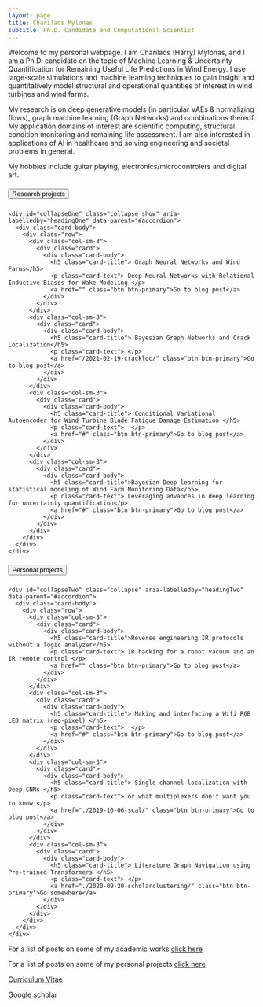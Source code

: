 ```yaml
---
layout: page
title: Charilaos Mylonas
subtitle: Ph.D. Candidate and Computational Scientist
---
```


Welcome to my personal webpage. I am Charilaos (Harry) Mylonas, and I am a Ph.D. candidate on the topic of Machine Learning & Uncertainty Quantification
 for Remaining Useful Life Predictions in Wind Energy. 
I use large-scale simulations and machine learning techniques to gain insight and quantitatively model structural and operational quantities of interest in wind turbines and wind farms.

My research is on deep generative models (in particular VAEs & normalizing flows), graph machine learning (Graph Networks) and combinations thereof.
My application domains of interest are scientific computing, structural condition monitoring and remaining life assessment.
I am also interested in applications of AI in healthcare and solving engineering and societal problems in general.

My hobbies include guitar playing, electronics/microcontrolers and digital art.

<div id="accordion">
  <div class="card">
    <div class="card-header" id="headingOne">
      <h5 class="mb-0">
        <button class="btn btn-link" data-toggle="collapse" data-target="#collapseOne" aria-expanded="true" aria-controls="collapseOne">
          Research projects
        </button>
      </h5>
    </div>

    <div id="collapseOne" class="collapse show" aria-labelledby="headingOne" data-parent="#accordion">
      <div class="card-body">
        <div class="row">
          <div class="col-sm-3">
            <div class="card">
              <div class="card-body">
                <h5 class="card-title"> Graph Neural Networks and Wind Farms</h5>
                <p class="card-text"> Deep Neural Networks with Relational Inductive Biases for Wake Modeling </p>
                <a href="" class="btn btn-primary">Go to blog post</a>
              </div>
            </div>
          </div>
          <div class="col-sm-3">
            <div class="card">
              <div class="card-body">
                <h5 class="card-title"> Bayesian Graph Networks and Crack Localization</h5>
                <p class="card-text"> </p>
                <a href="/2021-02-19-crackloc/" class="btn btn-primary">Go to blog post</a>
              </div>
            </div>
          </div>
          <div class="col-sm-3">
            <div class="card">
              <div class="card-body">
                <h5 class="card-title"> Conditional Variational Autoencoder for Wind Turbine Blade Fatigue Damage Estimation </h5>
                <p class="card-text">  </p>
                <a href="#" class="btn btn-primary">Go to blog post</a>
              </div>
            </div>
          </div>
          <div class="col-sm-3">
            <div class="card">
              <div class="card-body">
                <h5 class="card-title">Bayesian Deep learning for statistical modeling of Wind Farm Monitoring Data</h5>
                <p class="card-text"> Leveraging advances in deep learning for uncertainty quantification</p>
                <a href="#" class="btn btn-primary">Go to blog post</a>
              </div>
            </div>
          </div>
        </div>
      </div>
    </div>
  </div>
  <div class="card">
    <div class="card-header" id="headingTwo">
      <h5 class="mb-0">
        <button class="btn btn-link collapsed" data-toggle="collapse" data-target="#collapseTwo" aria-expanded="false" aria-controls="collapseTwo">
          Personal projects
        </button>
      </h5>
    </div>





    <div id="collapseTwo" class="collapse" aria-labelledby="headingTwo" data-parent="#accordion">
      <div class="card-body">
        <div class="row">
          <div class="col-sm-3">
            <div class="card">
              <div class="card-body">
                <h5 class="card-title">Reverse engineering IR protocols without a logic analyzer</h5>
                <p class="card-text"> IR hacking for a robot vacuum and an IR remote control </p>
                <a href="" class="btn btn-primary">Go to blog post</a>
              </div>
            </div>
          </div>
          <div class="col-sm-3">
            <div class="card">
              <div class="card-body">
                <h5 class="card-title"> Making and interfacing a Wifi RGB LED matrix (neo-pixel) </h5>
                <p class="card-text">  </p>
                <a href="#" class="btn btn-primary">Go to blog post</a>
              </div>
            </div>
          </div>
          <div class="col-sm-3">
            <div class="card">
              <div class="card-body">
                <h5 class="card-title"> Single-channel localization with Deep CNNs </h5>
                <p class="card-text"> or what multiplexers don't want you to know </p>
                <a href="./2019-10-06-scal/" class="btn btn-primary">Go to blog post</a>
              </div>
            </div>
          </div>
          <div class="col-sm-3">
            <div class="card">
              <div class="card-body">
                <h5 class="card-title"> Literature Graph Navigation using Pre-trained Transformers </h5>
                <p class="card-text"> </p>
                <a href="./2020-09-20-scholarclustering/" class="btn btn-primary">Go somewhere</a>
              </div>
            </div>
          </div>
        </div>
      </div>
    </div>
  </div>
</div>

For a list of posts on some of my academic works [click here](https://mylonasc.github.io/tags/#PhD)

For a list of posts on some of my personal projects [click here](https://mylonasc.github.io/tags/#personal)

[Curriculum Vitae](/cv/MylonasCharilaos_Feb21.pdf) 

[Google scholar](https://scholar.google.com/citations?user=W7giwJEAAAAJ&hl=en)


